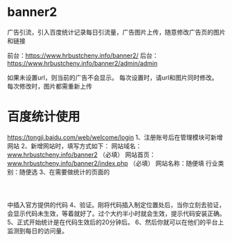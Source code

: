 # banner2
广告引流，引入百度统计记录每日引流量，广告图片上传，随意修改广告页的图片和链接

前台：https://www.hrbustcheny.info/banner2/
后台：https://www.hrbustcheny.info/banner2/admin/admin

如果未设置url，则当前的广告不会显示。
每次设置时，请url和图片同时修改。
每次修改时，图片都需重新上传

# 百度统计使用
https://tongji.baidu.com/web/welcome/login
1、注册账号后在管理模块可新增网站
2、新增网站时，填写方式如下：
    网站域名：www.hrbustcheny.info/banner2 （必填）
    网站首页：www.hrbustcheny.info/banner2/index.php （必填）
    网站名称：随便填
    行业类别：随便选
3、在需要做统计的页面的<header></header>中插入官方提供的代码
4、验证。刚将代码插入制定位置处后，当你立刻去验证，会显示代码未生效，等着就好了。过个大约半小时就会生效，提示代码安装正确。
5、正式开始统计是在代码生效后的20分钟后。
6、然后你就可以在他们的平台上监测到每日的访问量。

